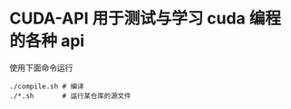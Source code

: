 # CUDA-API 用于测试与学习 cuda 编程的各种 api

使用下面命令运行

``` shell
./compile.sh # 编译
./*.sh       # 运行某仓库的源文件
```
